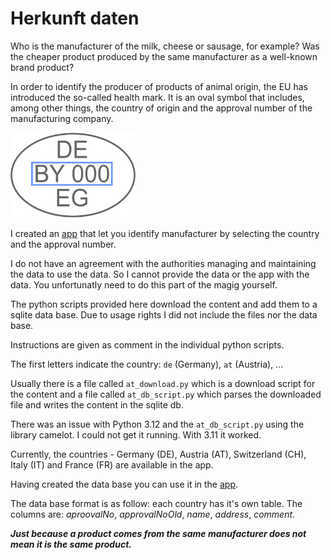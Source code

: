 # Herkunft daten

Who is the manufacturer of the milk, cheese or sausage, for example? Was the cheaper product produced by the same manufacturer as a well-known brand product?

In order to identify the producer of products of animal origin, the EU has introduced the so-called health mark. It is an oval symbol that includes, among other things, the country of origin and the approval number of the manufacturing company.

<img src="assets/image.png" alt="health mark example" width="200" height="auto">

I created an [app](https://github.com/rokozeit/herkunft) that let you identify manufacturer by selecting the country and the approval number.

I do not have an agreement with the authorities managing and maintaining the data to use the data. So I cannot provide the data or the app with the data. You unfortunatly need to do this part of the magig yourself.

The python scripts provided here download the content and add them to a sqlite data base. Due to usage rights I did not include the files nor the data base.

Instructions are given as comment in the individual python scripts.

The first letters indicate the country: `de` (Germany), `at` (Austria), ...

Usually there is a file called `at_download.py` which is a download script for the content and a file called `at_db_script.py` which parses the downloaded file and writes the content in the sqlite db.

There was an issue with Python 3.12 and the `at_db_script.py` using the library camelot. I could not get it running. With 3.11 it worked.

Currently, the countries - Germany (DE), Austria (AT), Switzerland (CH), Italy (IT) and France (FR) are available in the app.

Having created the data base you can use it in the [app](https://github.com/rokozeit/herkunft).

The data base format is as follow: each country has it's own table. The columns are: *aproovalNo*, *approvalNoOld*, *name*, *address*, *comment*.

*__Just because a product comes from the same manufacturer does not mean it is the same product.__*